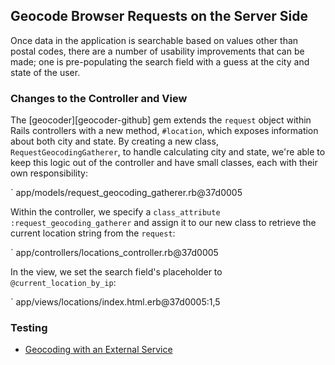 ## Geocode Browser Requests on the Server Side

Once data in the application is searchable based on values other than postal
codes, there are a number of usability improvements that can be made; one is
pre-populating the search field with a guess at the city and state of the
user.

### Changes to the Controller and View

The [geocoder][geocoder-github] gem extends the `request` object within Rails
controllers with a new method, `#location`, which exposes information about
both city and state. By creating a new class, `RequestGeocodingGatherer`, to
handle calculating city and state, we're able to keep this logic out of the
controller and have small classes, each with their own responsibility:

` app/models/request_geocoding_gatherer.rb@37d0005

Within the controller, we specify a `class_attribute
:request_geocoding_gatherer` and assign it to our new class to retrieve the
current location string from the `request`:

` app/controllers/locations_controller.rb@37d0005

In the view, we set the search field's placeholder to `@current_location_by_ip`:

` app/views/locations/index.html.erb@37d0005:1,5

### Testing
* [Geocoding with an External Service](#geocoding-with-an-external-service)
